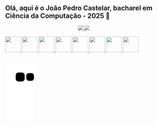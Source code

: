 ## Olá, aqui é o João Pedro Castelar, bacharel em Ciência da Computação - 2025 👋

<div align="center">
  <a href="https://github.com/jaocastelar">
  <img height="180em" src="https://github-readme-stats.vercel.app/api?username=jaocastelar&show_icons=true&theme=cobalt&include_all_commits=true&count_private=true"/>
  <img height="180em" src="https://github-readme-stats.vercel.app/api/top-langs/?username=jaocastelar&layout=compact&langs_count=7&theme=cobalt"/>
</div>

<div style="display: inline_block"><br>
  <img width="50px" height="50px" src="https://cdn.jsdelivr.net/gh/devicons/devicon/icons/python/python-original.svg">
  <img width="50px" height="50px" src="https://cdn.jsdelivr.net/gh/devicons/devicon/icons/html5/html5-original.svg">
  <img width="50px" height="50px" src="https://cdn.jsdelivr.net/gh/devicons/devicon/icons/css3/css3-original.svg">
  <img width="50px" height="50px" src="https://cdn.jsdelivr.net/gh/devicons/devicon/icons/c/c-original.svg">
  <img width="50px" height="50px" src="https://cdn.jsdelivr.net/gh/devicons/devicon/icons/javascript/javascript-original.svg">
  <img width="50px" height="50px" src="https://cdn.jsdelivr.net/gh/devicons/devicon/icons/nodejs/nodejs-original.svg">
  <img width="50px" height="50px" src="https://cdn.jsdelivr.net/gh/devicons/devicon/icons/react/react-original.svg">
  <img width="50px" height="50px" src="https://cdn.jsdelivr.net/gh/devicons/devicon/icons/vuejs/vuejs-original.svg">
</div>

## <div>
  ![Snake animation](https://github.com/jaocastelar/jaocastelar/blob/output/github-contribution-grid-snake.svg)
</div>
